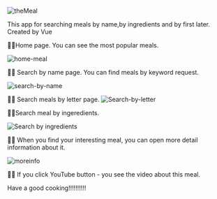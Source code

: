 ![theMeal](https://github.com/BondarViktoriia/TheMeal/assets/103380251/7bc57dfb-5b9c-40b9-8596-b5f241976329)


This app for searching meals by name,by ingredients and by first later.
Created by Vue

🐱‍👓Home page. You can see the most popular meals.

![home-meal](https://github.com/BondarViktoriia/TheMeal/assets/103380251/254bd555-a3d3-437f-9bd4-61a162ea945a)

🐱‍👓 Search by name page. You can find meals by keyword request.

![search-by-name](https://github.com/BondarViktoriia/TheMeal/assets/103380251/849c571e-12b5-4d03-a5de-1b16a67042fd)

🐱‍👓 Search meals by letter page.
![Search-by-letter](https://github.com/BondarViktoriia/TheMeal/assets/103380251/c5031d21-aef6-48c9-864b-3e092aea4816)

🐱‍👓Search meal by ingeredients.

![Search by ingredients](https://github.com/BondarViktoriia/TheMeal/assets/103380251/dcd68619-95c3-4bdc-a75a-97b5e8f1ad2f)

🐱‍👓 When you find your interesting meal, you can open more detail information about it.

![moreinfo](https://github.com/BondarViktoriia/TheMeal/assets/103380251/26823068-7d38-4f18-9da9-2d18d2266a75)

🐱‍👓  If you click YouTube button - you see the video about this meal.

Have a good cooking!!!!!!!!!!
